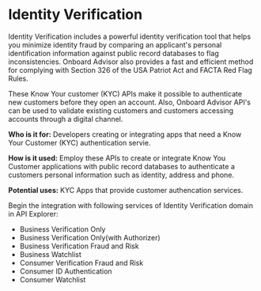 # Identity Verification 

Identity Verification includes a powerful identity verification tool that helps you minimize identity fraud by comparing an applicant's personal identification information against public record databases to flag inconsistencies. Onboard Advisor also provides a fast and efficient method for complying with Section 326 of the USA Patriot Act and FACTA Red Flag Rules. 

These Know Your  customer (KYC) APIs make it possible to authenticate new customers before they open an account. Also, Onboard Advisor API's can be used to validate existing customers and customers accessing accounts through a digital channel.  

**Who is it for:** Developers creating or integrating apps that need a Know Your Customer (KYC) authentication servie.  

**How is it used:** Employ these APIs to create or integrate Know You Customer applications with public record databases to authenticate a customers personal information such as identity, address and phone.  

**Potential uses:** KYC Apps that provide customer authencation services. 

Begin the integration with following services of Identity Verification domain in API Explorer:
* Business Verification Only
* Business Verification Only(with Authorizer)
* Business Verification Fraud and Risk
* Business Watchlist 
* Consumer Verification Fraud and Risk 
* Consumer ID Authentication
* Consumer Watchlist
